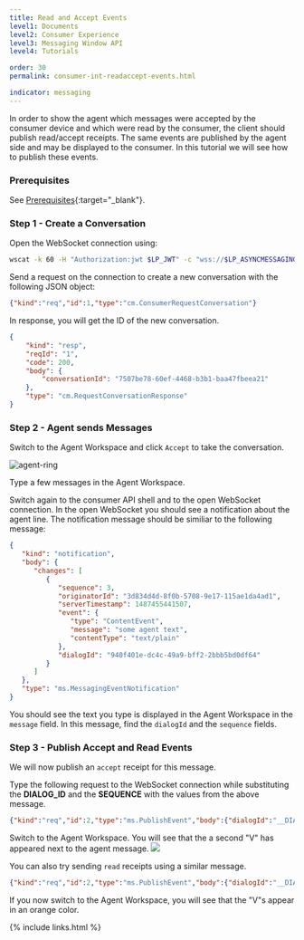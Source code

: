 ```yaml
---
title: Read and Accept Events
level1: Documents
level2: Consumer Experience
level3: Messaging Window API
level4: Tutorials

order: 30
permalink: consumer-int-readaccept-events.html

indicator: messaging
---
```


In order to show the agent which messages were accepted by the consumer device and which were read by the consumer, the client should publish read/accept receipts. The same events are published by the agent side and may be displayed to the consumer. In this tutorial we will see how to publish these events.

### Prerequisites
See [Prerequisites](consumer-int-get-msg.html#prerequisites){:target="_blank"}.

### Step 1 - Create a Conversation
Open the WebSocket connection using:

```sh
wscat -k 60 -H "Authorization:jwt $LP_JWT" -c "wss://$LP_ASYNCMESSAGINGENT/ws_api/account/$LP_ACCOUNT/messaging/consumer?v=3"
```

Send a request on the connection to create a new conversation with the following JSON object:

```json
{"kind":"req","id":1,"type":"cm.ConsumerRequestConversation"}
```

In response, you will get the ID of the new conversation.

```json
{
	"kind": "resp",
	"reqId": "1",
	"code": 200,
	"body": {
		"conversationId": "7507be78-60ef-4468-b3b1-baa47fbeea21"
	},
	"type": "cm.RequestConversationResponse"
}
```

### Step 2 - Agent sends Messages
Switch to the Agent Workspace and click ``Accept`` to take the conversation.

![agent-ring](img/ring.png)

Type a few messages in the Agent Workspace.

Switch again to the consumer API shell and to the open WebSocket connection. In the open WebSocket you should see a notification about the agent line. The notification message should be similiar to the following message:

```json
{
   "kind": "notification",
   "body": {
      "changes": [
         {
            "sequence": 3,
            "originatorId": "3d834d4d-8f0b-5708-9e17-115ae1da4ad1",
            "serverTimestamp": 1487455441507,
            "event": {
               "type": "ContentEvent",
               "message": "some agent text",
               "contentType": "text/plain"
            },
            "dialogId": "940f401e-dc4c-49a9-bff2-2bbb5bd0df64"
         }
      ]
   },
   "type": "ms.MessagingEventNotification"
}
```

You should see the text you type is displayed in the Agent Workspace in the ``message`` field. In this message, find the ``dialogId`` and the ``sequence`` fields.

### Step 3 - Publish Accept and Read Events
We will now publish an ``accept`` receipt for this message.

Type the following request to the WebSocket connection while substituting the __DIALOG_ID__ and the __SEQUENCE__ with the values from the above message.

```json
{"kind":"req","id":2,"type":"ms.PublishEvent","body":{"dialogId":"__DIALOG_ID__","event":{"type" : "AcceptStatusEvent" , "status" : "ACCEPT", "sequenceList" : [ __SEQUENCE__ ]}}}
```

Switch to the Agent Workspace. You will see that the a second "V" has appeared next to the agent message. 
![](img/accept_read.png)

You can also try sending ``read`` receipts using a similar message.

```json
{"kind":"req","id":2,"type":"ms.PublishEvent","body":{"dialogId":"__DIALOG_ID__","event":{"type" : "AcceptStatusEvent" , "status" : "READ", "sequenceList" : [ __SEQUENCE__ ]}}}
```

If you now switch to the Agent Workspace, you will see that the "V"s appear in an orange color.

{% include links.html %}
